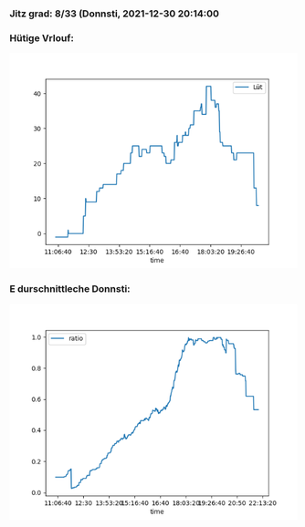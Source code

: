 ### Jitz grad: 8/33 (Donnsti, 2021-12-30 20:14:00

### Hütige Vrlouf:
![Graph](Today.png)

### E durschnittleche Donnsti:
![Graph](Donnsti.png)